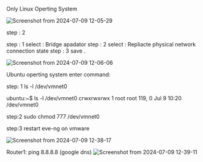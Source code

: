 Only Linux Operting System

![Screenshot from 2024-07-09 12-05-29](https://github.com/joyson04/eve-ng-connect-real-network/assets/113278417/fdbb5c1c-d857-4a94-87a1-9547ebd82825)

step : 2
  
  step : 1 
    select : Bridge apadator
  step : 2 
    select : Repliacte physical  network connection state
  step : 3
     save .
     
![Screenshot from 2024-07-09 12-06-06](https://github.com/joyson04/eve-ng-connect-real-network/assets/113278417/73342875-6171-47f3-8ace-8024db1305d7)

Ubuntu operting system enter command:

step: 1
ls -l /dev/vmnet0

ubuntu:~$ ls -l /dev/vmnet0
crwxrwxrwx 1 root root 119, 0 Jul  9 10:20 /dev/vmnet0

step:2 
sudo chmod 777  /dev/vmnet0

step:3 
restart eve-ng on vmware

![Screenshot from 2024-07-09 12-38-17](https://github.com/joyson04/eve-ng-connect-real-network/assets/113278417/37cf2625-8299-414f-8d6f-c37e1c468a86)

Router1:
  ping 8.8.8.8 (google dns)
![Screenshot from 2024-07-09 12-39-11](https://github.com/joyson04/eve-ng-connect-real-network/assets/113278417/7f33ef69-ea1b-41a6-a040-52a9c407a78e)
